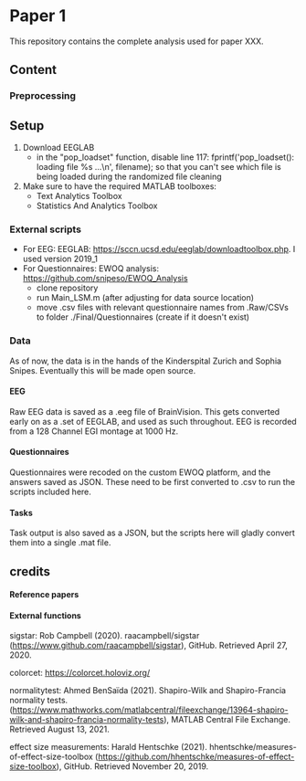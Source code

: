 # Paper 1
This repository contains the complete analysis used for paper XXX.
 
## Content
### Preprocessing


## Setup
1. Download EEGLAB
    - in the "pop_loadset" function, disable line 117:  fprintf('pop_loadset(): loading file %s ...\n', filename); so that you can't see which file is being loaded during the randomized file cleaning
2. Make sure to have the required MATLAB toolboxes: 
    - Text Analytics Toolbox
    - Statistics And Analytics Toolbox

### External scripts

- For EEG: EEGLAB: https://sccn.ucsd.edu/eeglab/downloadtoolbox.php. I used version 2019_1
- For Questionnaires: EWOQ analysis: https://github.com/snipeso/EWOQ_Analysis 
    - clone repository
    - run Main_LSM.m (after adjusting for data source location)
    - move .csv files with relevant questionnaire names from .Raw/CSVs to folder ./Final/Questionnaires (create if it doesn't exist)

### Data
As of now, the data is in the hands of the Kinderspital Zurich and Sophia Snipes. Eventually this will be made open source.

#### EEG
Raw EEG data is saved as a .eeg file of BrainVision. This gets converted early on as a .set of EEGLAB, and used as such throughout. 
EEG is recorded from a 128 Channel EGI montage at 1000 Hz. 

#### Questionnaires
Questionnaires were recoded on the custom EWOQ platform, and the answers saved as JSON. These need to be first converted to .csv to run the scripts included here.

#### Tasks
Task output is also saved as a JSON, but the scripts here will gladly convert them into a single .mat file.


## credits

#### Reference papers

#### External functions
 sigstar: Rob Campbell (2020). raacampbell/sigstar (https://www.github.com/raacampbell/sigstar), GitHub. Retrieved April 27, 2020.

 colorcet: https://colorcet.holoviz.org/ 

 normalitytest: Ahmed BenSaïda (2021). Shapiro-Wilk and Shapiro-Francia normality tests. (https://www.mathworks.com/matlabcentral/fileexchange/13964-shapiro-wilk-and-shapiro-francia-normality-tests), MATLAB Central File Exchange. Retrieved August 13, 2021.

 effect size measurements: Harald Hentschke (2021). hhentschke/measures-of-effect-size-toolbox (https://github.com/hhentschke/measures-of-effect-size-toolbox), GitHub. Retrieved November 20, 2019.